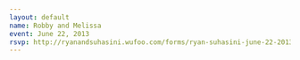 ```yaml
---
layout: default
name: Robby and Melissa
event: June 22, 2013
rsvp: http://ryanandsuhasini.wufoo.com/forms/ryan-suhasini-june-22-2013/
---
```

